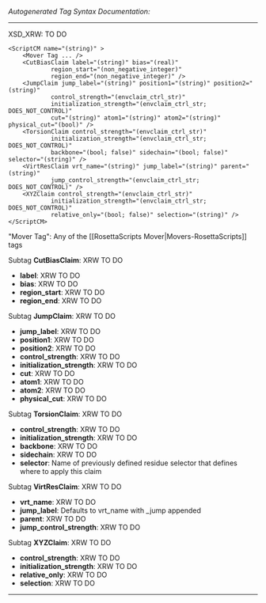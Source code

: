 _Autogenerated Tag Syntax Documentation:_

---
XSD_XRW: TO DO

```
<ScriptCM name="(string)" >
    <Mover Tag ... />
    <CutBiasClaim label="(string)" bias="(real)"
            region_start="(non_negative_integer)"
            region_end="(non_negative_integer)" />
    <JumpClaim jump_label="(string)" position1="(string)" position2="(string)"
            control_strength="(envclaim_ctrl_str)"
            initialization_strength="(envclaim_ctrl_str; DOES_NOT_CONTROL)"
            cut="(string)" atom1="(string)" atom2="(string)" physical_cut="(bool)" />
    <TorsionClaim control_strength="(envclaim_ctrl_str)"
            initialization_strength="(envclaim_ctrl_str; DOES_NOT_CONTROL)"
            backbone="(bool; false)" sidechain="(bool; false)" selector="(string)" />
    <VirtResClaim vrt_name="(string)" jump_label="(string)" parent="(string)"
            jump_control_strength="(envclaim_ctrl_str; DOES_NOT_CONTROL)" />
    <XYZClaim control_strength="(envclaim_ctrl_str)"
            initialization_strength="(envclaim_ctrl_str; DOES_NOT_CONTROL)"
            relative_only="(bool; false)" selection="(string)" />
</ScriptCM>
```



"Mover Tag": Any of the [[RosettaScripts Mover|Movers-RosettaScripts]] tags

Subtag **CutBiasClaim**:   XRW TO DO

-   **label**: XRW TO DO
-   **bias**: XRW TO DO
-   **region_start**: XRW TO DO
-   **region_end**: XRW TO DO

Subtag **JumpClaim**:   XRW TO DO

-   **jump_label**: XRW TO DO
-   **position1**: XRW TO DO
-   **position2**: XRW TO DO
-   **control_strength**: XRW TO DO
-   **initialization_strength**: XRW TO DO
-   **cut**: XRW TO DO
-   **atom1**: XRW TO DO
-   **atom2**: XRW TO DO
-   **physical_cut**: XRW TO DO

Subtag **TorsionClaim**:   XRW TO DO

-   **control_strength**: XRW TO DO
-   **initialization_strength**: XRW TO DO
-   **backbone**: XRW TO DO
-   **sidechain**: XRW TO DO
-   **selector**: Name of previously defined residue selector that defines where to apply this claim

Subtag **VirtResClaim**:   XRW TO DO

-   **vrt_name**: XRW TO DO
-   **jump_label**: Defaults to vrt_name with _jump appended
-   **parent**: XRW TO DO
-   **jump_control_strength**: XRW TO DO

Subtag **XYZClaim**:   XRW TO DO

-   **control_strength**: XRW TO DO
-   **initialization_strength**: XRW TO DO
-   **relative_only**: XRW TO DO
-   **selection**: XRW TO DO

---
